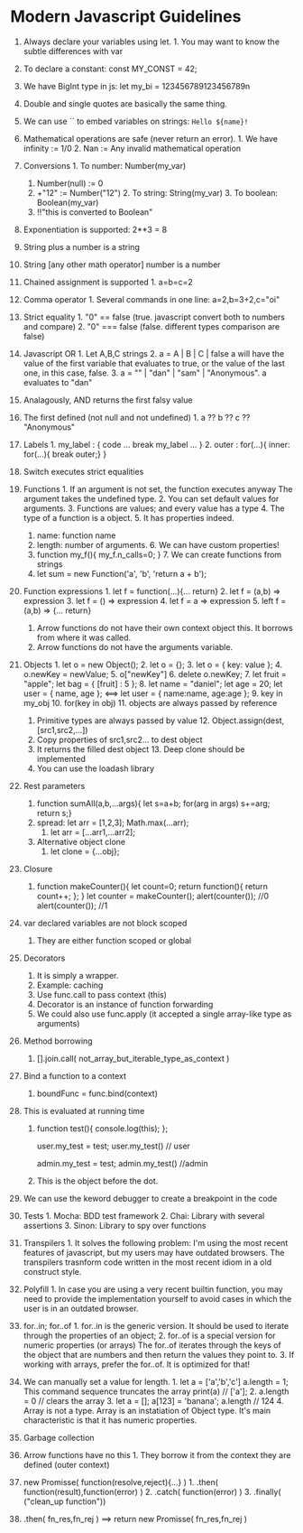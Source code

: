 # Modern Javascript Guidelines
  1. Always declare your variables using let.
    1. You may want to know the subtle differences with var
  2. To declare a constant: const MY_CONST = 42;
  3. We have BigInt type in js: let my_bi = 123456789123456789n
  4. Double and single quotes are basically the same thing.
  5. We can use `` to embed variables on strings: `Hello ${name}!`
  6. Mathematical operations are safe (never return an error).
    1. We have infinity := 1/0
    2. Nan := Any invalid mathematical operation
  7. Conversions
    1. To number: Number(my_var)
      1. Number(null) := 0
      2. +"12" := Number("12")
    2. To string: String(my_var)
    3. To boolean: Boolean(my_var)
      1. !!"this is converted to Boolean"
  8. Exponentiation is supported: 2**3 = 8
  9. String plus a number is a string
  10. String [any other math operator] number is a number
  11. Chained assignment is supported
    1. a=b=c=2
  12. Comma operator
    1. Several commands in one line: a=2,b=3+2,c="oi"
  13. Strict equality
    1. "0" == false (true. javascript convert both to numbers and compare)
    2. "0" === false (false. different types comparison are false)
  14. Javascript OR
    1. Let A,B,C strings
    2. a = A | B | C | false
      a will have the value of the first variable that evaluates to true, or
      the value of the last one, in this case, false.
    3. a = "" | "dan" | "sam" | "Anonymous".
      a evaluates to "dan"
  15. Analagously, AND returns the first falsy value
  16. The first defined (not null and not undefined)
    1. a ?? b ?? c ?? "Anonymous"
  17. Labels
    1. my_label : { code ... break my_label ... }
    2. outer : for(...){ inner: for(...){ break outer;} }
  18. Switch executes strict equalities
  19. Functions
    1. If an argument is not set, the function executes anyway
    The argument takes the undefined type.
    2. You can set default values for arguments.
    3. Functions are values; and every value has a type
    4. The type of a function is a object.
    5. It has properties indeed.
      1. name: function name
      2. length: number of arguments.
    6. We can have custom properties!
      1. function my_f(){ my_f.n_calls=0; }
    7. We can create functions from strings
      1. let sum = new Function('a', 'b', 'return a + b');
  20. Function expressions
    1. let f = function(...){... return}
    2. let f = (a,b) => expression
    3. let f = () => expression
    4. let f = a => expression
    5. left f = (a,b) => {... return}
      1. Arrow functions do not have their own context object this.
         It borrows from where it was called.
      2. Arrow functions do not have the arguments variable.
  21. Objects
    1. let o = new Object();
    2. let o = {};
    3. let o = { key: value };
    4. o.newKey = newValue;
    5. o["newKey"]
    6. delete o.newKey;
    7. let fruit = "apple";
       let bag = {
         [fruit] : 5
       };
    8. let name = "daniel";
       let age = 20;
       let user = {
         name,
         age
       }; <==>
       let user = {
         name:name,
         age:age
       };
    9. key in my_obj
    10. for(key in obj)
    11. objects are always passed by reference
       1. Primitive types are always passed by value
    12. Object.assign(dest, [src1,src2,...])
       1. Copy properties of src1,src2... to dest object
       2. It returns the filled dest object
    13. Deep clone should be implemented
       1. You can use the loadash library
  22. Rest parameters
       1. function sumAll(a,b,...args){ let s=a+b; for(arg in args) s+=arg; return s;}
       2. spread: let arr = [1,2,3]; Math.max(...arr);
          1. let arr = [...arr1,...arr2];
       3. Alternative object clone
          1. let clone = {...obj};
  23. Closure
       1. function makeCounter(){
         let count=0;
         return function(){ return count++; };
       }
       let counter = makeCounter();
       alert(counter()); //0
       alert(counter()); //1
  24. var declared variables are not block scoped
       1. They are either function scoped or global
  25. Decorators
       1. It is simply a wrapper.
       2. Example: caching
       3. Use func.call to pass context (this)
       4. Decorator is an instance of function forwarding
       5. We could also use func.apply (it accepted a single array-like type as arguments)
  26. Method borrowing
       1. [].join.call( not_array_but_iterable_type_as_context )
  27. Bind a function to a context
       1. boundFunc = func.bind(context)
  28. This is evaluated at running time
       1. function test(){
            console.log(this);
          };

          user.my_test = test;
          user.my_test() // user

          admin.my_test = test;
          admin.my_test() //admin
        2. This is the object before the dot.

  29. We can use the keword debugger to create a breakpoint in the code
  30. Tests
    1. Mocha: BDD test framework
    2. Chai: Library with several assertions
    3. Sinon: Library to spy over functions
  31. Transpilers
    1. It solves the following problem:
    I'm using the most recent features of javascript,
    but my users may have outdated browsers.
    The transpilers trasnform code written in the
    most recent idiom in a old construct style.
  32. Polyfill
    1. In case you are using a very recent builtin
    function, you may need to provide the implementation
    yourself to avoid cases in which the user is in an
    outdated browser.
  33. for..in; for..of
    1. for..in is the generic version.
    It should be used to iterate through the
    properties of an object;
    2. for..of is a special version for
    numeric properties (or arrays)
      The for..of iterates through the keys
      of the object that are numbers and then
      return the values they point to.
    3. If working with arrays, prefer the
    for..of. It is optimized for that!
  34. We can manually set a value for length.
    1. let a = ['a','b','c']
       a.length = 1;
       This command sequence truncates the array
       print(a) // ['a'];
    2. a.length = 0 // clears the array
    3. let a = [];
       a[123] = 'banana';
       a.length // 124
    4. Array is not a type. Array is an instatiation
       of Object type. It's main characteristic is that
       it has numeric properties.
   35. Garbage collection
   36. Arrow functions have no this
    1. They borrow it from the context they are defined
       (outer context)
   37. new Promisse( function(resolve,reject){...} )
    1. .then( function(result),function(error) )
    2. .catch( function(error) )
    3. .finally( ("clean_up function"))
   38. .then( fn_res,fn_rej )
       ==>
       return new Promisse( fn_res,fn_rej )

